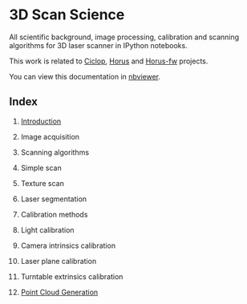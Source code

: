 # 3D Scan Science

All scientific background, image processing, calibration and scanning algorithms for 3D laser scanner in IPython notebooks.

This work is related to [Ciclop](https://github.com/bq/ciclop), [Horus](https://github.com/bq/horus) and [Horus-fw](https://github.com/bq/horus-fw) projects.

You can view this documentation in [nbviewer](http://nbviewer.ipython.org/github/Jesus89/3DScanScience/tree/master/notebooks/).

## Index

 1. [Introduction](http://nbviewer.ipython.org/github/Jesus89/3DScanScience/blob/master/notebooks/1.%20Introduction.ipynb)

 2. Image acquisition

 3. Scanning algorithms

  1. Simple scan

  2. Texture scan

 4. Laser segmentation

 5. Calibration methods

  1. Light calibration

  2. Camera intrinsics calibration

  3. Laser plane calibration

  4. Turntable extrinsics calibration

 6. [Point Cloud Generation](http://nbviewer.ipython.org/github/Jesus89/3DScanScience/blob/master/notebooks/6.%20Point%20Cloud%20Generation.ipynb)
